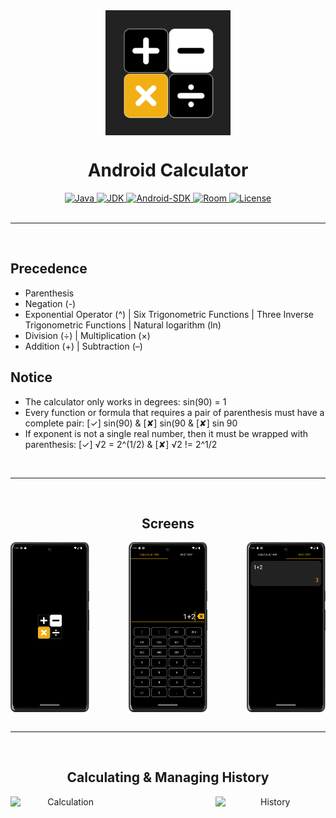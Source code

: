 
<div align="center">
  <img align="center" width="200" alt="Androic-Calculator-icon" src="app/src/main/ic_launcher-playstore.png">
  <h1 align="center"> Android Calculator </h1>
  
  <a href="">
    <img alt="Java" src="https://img.shields.io/badge/-Java-red?style=for-the-badge">
  </a>
  <a href="https://www.oracle.com/java/technologies/javase/17-0-7-relnotes.html">
    <img alt="JDK" src="https://img.shields.io/badge/-17.0.7-red?style=for-the-badge&logoColor=white&label=JDK">
  </a>
  <a href="https://developer.android.com/tools/releases/platform-tools#downloads">
    <img alt="Android-SDK" src="https://img.shields.io/badge/-Android%20SDK-light%20green?style=for-the-badge&logo=android&logoColor=white">
  </a>
  <a href="https://developer.android.com/jetpack/androidx/releases/room">
    <img alt="Room" src="https://img.shields.io/badge/-2.6.1-light%20green?style=for-the-badge&logo=android&logoColor=white&label=Room">
  </a>
  <a href="https://github.com/BrienKim/Android-Calculator/blob/master/LICENSE">
    <img alt="License" src="https://img.shields.io/github/license/BrienKim/Android-Calculator?style=for-the-badge">
  </a>
</div>

<br>
<hr>
<br>

## Precedence
- Parenthesis
- Negation (-)
- Exponential Operator (^) | Six Trigonometric Functions | Three Inverse Trigonometric Functions | Natural logarithm (ln)
- Division (÷) | Multiplication (×)
- Addition (+) | Subtraction (–)

## Notice
- The calculator only works in degrees: sin(90) = 1
- Every function or formula that requires a pair of parenthesis must have a complete pair: [✓] sin(90) & [✘] sin(90 & [✘] sin 90
- If exponent is not a single real number, then it must be wrapped with parenthesis: [✓] √2 = 2^(1/2) & [✘] √2 != 2^1/2

<br>
<hr>
<br>

<div align="center">
  <h2>Screens</h2>
  <img align="left" width=25% alt="Splash-Screen" src="/Screenshots/Splash_Screen.png">
  <img align="center" width=25% alt="Calculation-Screen" src="/Screenshots/Calculation_Screen.png">
  <img align="right" width=25% alt="History-Screen" src="/Screenshots/History_Screen.png">
</div>

<br>
<hr>
<br>

<div align="center">
  <h2>Calculating & Managing History</h2>
  <img align="left" width=35% alt="Calculation" src="/Screenshots/Calculation.gif">
  <img align="right" width=35% alt="History" src="/Screenshots/History.gif">
</div>
